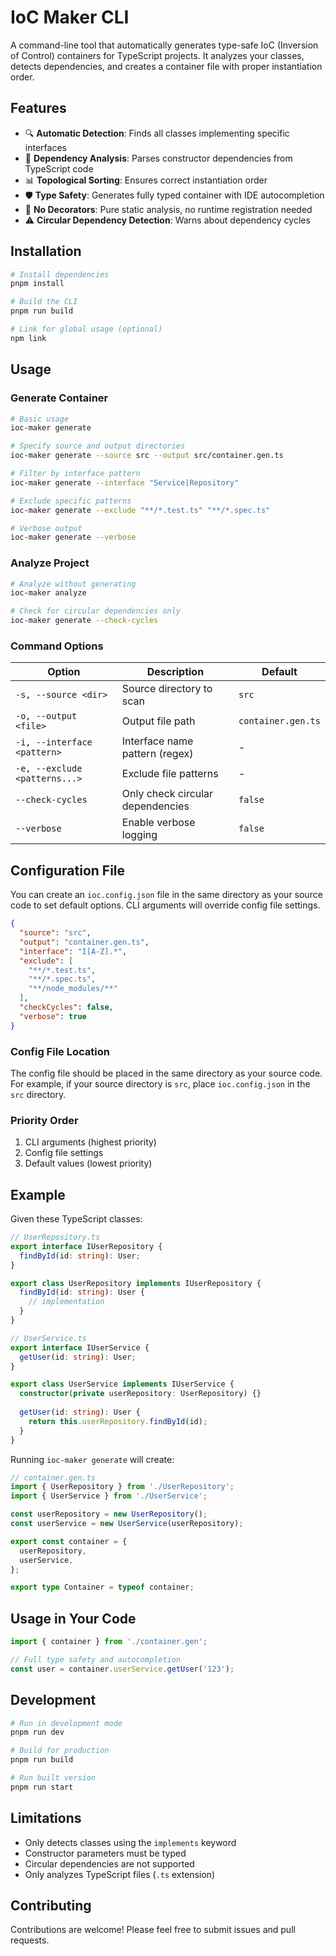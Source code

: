 # IoC Maker CLI

A command-line tool that automatically generates type-safe IoC (Inversion of Control) containers for TypeScript projects. It analyzes your classes, detects dependencies, and creates a container file with proper instantiation order.

## Features

- 🔍 **Automatic Detection**: Finds all classes implementing specific interfaces
- 🧠 **Dependency Analysis**: Parses constructor dependencies from TypeScript code
- 📊 **Topological Sorting**: Ensures correct instantiation order
- 🛡️ **Type Safety**: Generates fully typed container with IDE autocompletion
- 🚫 **No Decorators**: Pure static analysis, no runtime registration needed
- ⚠️ **Circular Dependency Detection**: Warns about dependency cycles

## Installation

```bash
# Install dependencies
pnpm install

# Build the CLI
pnpm run build

# Link for global usage (optional)
npm link
```

## Usage

### Generate Container

```bash
# Basic usage
ioc-maker generate

# Specify source and output directories
ioc-maker generate --source src --output src/container.gen.ts

# Filter by interface pattern
ioc-maker generate --interface "Service|Repository"

# Exclude specific patterns
ioc-maker generate --exclude "**/*.test.ts" "**/*.spec.ts"

# Verbose output
ioc-maker generate --verbose
```

### Analyze Project

```bash
# Analyze without generating
ioc-maker analyze

# Check for circular dependencies only
ioc-maker generate --check-cycles
```

### Command Options

| Option | Description | Default |
|--------|-------------|----------|
| `-s, --source <dir>` | Source directory to scan | `src` |
| `-o, --output <file>` | Output file path | `container.gen.ts` |
| `-i, --interface <pattern>` | Interface name pattern (regex) | - |
| `-e, --exclude <patterns...>` | Exclude file patterns | - |
| `--check-cycles` | Only check circular dependencies | `false` |
| `--verbose` | Enable verbose logging | `false` |

## Configuration File

You can create an `ioc.config.json` file in the same directory as your source code to set default options. CLI arguments will override config file settings.

```json
{
  "source": "src",
  "output": "container.gen.ts",
  "interface": "I[A-Z].*",
  "exclude": [
    "**/*.test.ts",
    "**/*.spec.ts",
    "**/node_modules/**"
  ],
  "checkCycles": false,
  "verbose": true
}
```

### Config File Location

The config file should be placed in the same directory as your source code. For example, if your source directory is `src`, place `ioc.config.json` in the `src` directory.

### Priority Order

1. CLI arguments (highest priority)
2. Config file settings
3. Default values (lowest priority)

## Example

Given these TypeScript classes:

```typescript
// UserRepository.ts
export interface IUserRepository {
  findById(id: string): User;
}

export class UserRepository implements IUserRepository {
  findById(id: string): User {
    // implementation
  }
}

// UserService.ts
export interface IUserService {
  getUser(id: string): User;
}

export class UserService implements IUserService {
  constructor(private userRepository: UserRepository) {}
  
  getUser(id: string): User {
    return this.userRepository.findById(id);
  }
}
```

Running `ioc-maker generate` will create:

```typescript
// container.gen.ts
import { UserRepository } from './UserRepository';
import { UserService } from './UserService';

const userRepository = new UserRepository();
const userService = new UserService(userRepository);

export const container = {
  userRepository,
  userService,
};

export type Container = typeof container;
```

## Usage in Your Code

```typescript
import { container } from './container.gen';

// Full type safety and autocompletion
const user = container.userService.getUser('123');
```

## Development

```bash
# Run in development mode
pnpm run dev

# Build for production
pnpm run build

# Run built version
pnpm run start
```

## Limitations

- Only detects classes using the `implements` keyword
- Constructor parameters must be typed
- Circular dependencies are not supported
- Only analyzes TypeScript files (`.ts` extension)

## Contributing

Contributions are welcome! Please feel free to submit issues and pull requests.